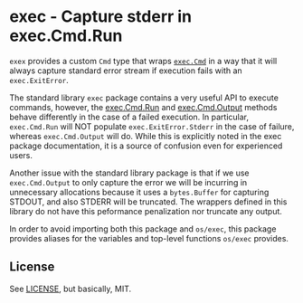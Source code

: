 # exec - Capture stderr in exec.Cmd.Run

`exex` provides a custom `Cmd` type that wraps [`exec.Cmd`](https://pkg.go.dev/os/exec#Cmd) in a way that it will always capture standard error stream if execution fails with an `exec.ExitError`.

The standard library `exec` package contains a very useful API to execute commands, however, the [exec.Cmd.Run](https://pkg.go.dev/os/exec#Cmd.Run) and [exec.Cmd.Output](https://pkg.go.dev/os/exec#Cmd.Output) methods behave differently in the case of a failed execution. In particular, `exec.Cmd.Run` will NOT populate `exec.ExitError.Stderr` in the case of failure, whereas `exec.Cmd.Output` will do. While this is explicitly noted in the exec package documentation, it is a source of confusion even for experienced users.

Another issue with the standard library package is that if we use `exec.Cmd.Output` to only capture the error we will be incurring in unnecessary allocations because it uses a `bytes.Buffer` for capturing STDOUT, and also STDERR will be truncated. The wrappers defined in this library do not have this peformance penalization nor truncate any output.

In order to avoid importing both this package and `os/exec`, this package provides aliases for the variables and top-level functions `os/exec` provides.

## License

See [LICENSE](./LICENSE), but basically, MIT.
